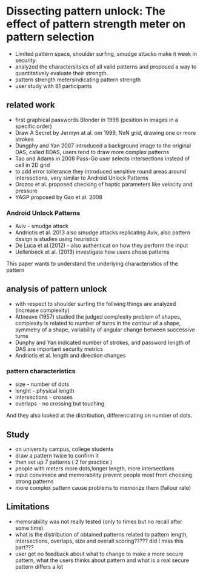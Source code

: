 # Dissecting pattern unlock: The effect of pattern strength meter on pattern selection

* Limited pattern space, shoulder surfing, smudge attacks make it week in security.
* analyzed the charactersitsics of all valid patterns and proposed a way to quantitatively evaluate their strength.
* pattern strength metersindicating pattern strength
* user study with 81 participants

## related work
* first graphical passwords Blonder in 1996 (position in images in a specific order)
* Draw A Secret by Jermyn at al. om 1999, NxN grid, drawing one or more strokes
* Dungphy and Yan 2007 introduced a background image to the original DAS, called BDAS, users tend to draw more complex patterns
* Tao and Adams in 2008 Pass-Go user selects intersections instead of cell in 2D grid
* to add error tollerance they introduced sensitive round areas around intersections, very similar to Android Unlock Patterns
* Orozco et al. proposed checking of haptic parameters like velocity and pressure
* YAGP proposed by Gao et al. 2008

### Android Unlock Patterns
* Aviv - smudge attack
* Andriotis et al. 2013 also smudge attacks replicating Aviv, also pattern design is studies using heuristics
* De Luca et al.(2012) - also authenticat on how they perform the input
* Uellenbeck et al. (2013) investigate how users chose patterns

This paper wants to understand the underlying characteristics of the pattern

## analysis of pattern unlock
* with respect to shoulder surfing the follwing things are analyzed (increase complexity)
* Attneave (1957) studied the judged complexity problem of shapes, complexity is related to number of turns in the contour of a shape, symmetry of a shape, variability of angular change between successive turns
* Dunphy and Yan indicated number of strokes, and password length of DAS are important security metrics
* Andriotis et al. length and direction changes

### pattern characteristics
* size - number of dots
* lenght - physical length
* intersections - crosses
* overlaps - no crossing but touching

And they also looked at the distribution, differenciating on number of dots.

## Study
* on university campus, college students
* draw a pattern twice to confirm it
* then set up 7 patterns ( 2 for practice )
* people with meters more dots,longer length, more intersections
* input conviniece and memorability prevent people most from choosing strong patterns
* more complex pattern cause problems to memorize them (failour rate)


## Limitations
* memorability was not really tested (only to times but no recall after some time)
* what is the distribution of obtained patterns related to pattern length, intersections, overlaps, size and overall scoring????? did I miss this part???
* user get no feedback about what to change to make a more secure pattern, what the users thinks about pattern and what is a real secure pattern differs a lot
